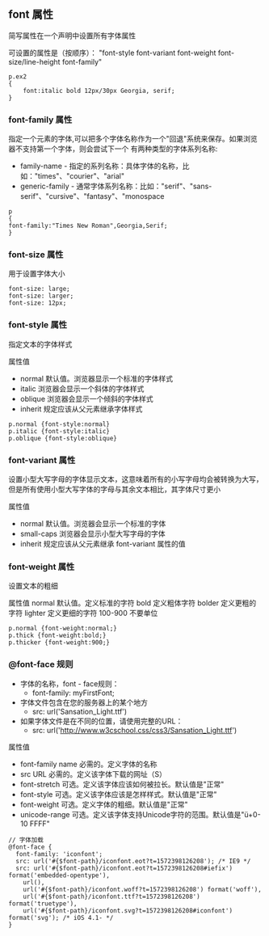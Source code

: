 ## font 属性
简写属性在一个声明中设置所有字体属性

可设置的属性是（按顺序）： "font-style font-variant font-weight font-size/line-height font-family"
````
p.ex2
{
    font:italic bold 12px/30px Georgia, serif;
}
````

### font-family 属性
指定一个元素的字体,可以把多个字体名称作为一个"回退"系统来保存。如果浏览器不支持第一个字体，则会尝试下一个
有两种类型的字体系列名称:
- family-name - 指定的系列名称：具体字体的名称，比如："times"、"courier"、"arial"
- generic-family - 通常字体系列名称：比如："serif"、"sans-serif"、"cursive"、"fantasy"、"monospace

````
p
{
font-family:"Times New Roman",Georgia,Serif;
}
````

### font-size 属性
用于设置字体大小
````
font-size: large;
font-size: larger;
font-size: 12px;
````

### font-style 属性
指定文本的字体样式

属性值
- normal 默认值。浏览器显示一个标准的字体样式
- italic 浏览器会显示一个斜体的字体样式
- oblique 浏览器会显示一个倾斜的字体样式
- inherit 规定应该从父元素继承字体样式
````
p.normal {font-style:normal}
p.italic {font-style:italic}
p.oblique {font-style:oblique}
````

### font-variant 属性
设置小型大写字母的字体显示文本，这意味着所有的小写字母均会被转换为大写，
但是所有使用小型大写字体的字母与其余文本相比，其字体尺寸更小

属性值
- normal 默认值。浏览器会显示一个标准的字体
- small-caps 浏览器会显示小型大写字母的字体
- inherit 规定应该从父元素继承 font-variant 属性的值

### font-weight 属性
设置文本的粗细

属性值
normal 默认值。定义标准的字符
bold 定义粗体字符
bolder  定义更粗的字符
lighter 定义更细的字符
100-900  不要单位
````
p.normal {font-weight:normal;}
p.thick {font-weight:bold;}
p.thicker {font-weight:900;}
````
### @font-face 规则
- 字体的名称，font - face规则：
  - font-family: myFirstFont;
- 字体文件包含在您的服务器上的某个地方
  - src: url('Sansation_Light.ttf')
- 如果字体文件是在不同的位置，请使用完整的URL：
  - src: url('http://www.w3cschool.css/css3/Sansation_Light.ttf')  

属性值
- font-family	name	必需的。定义字体的名称
- src	URL	必需的。定义该字体下载的网址（S）
- font-stretch 可选。定义该字体应该如何被拉长。默认值是"正常"
- font-style 可选。定义该字体应该是怎样样式。默认值是"正常"
- font-weight 可选。定义字体的粗细。默认值是"正常"
- unicode-range 可选。定义该字体支持Unicode字符的范围。默认值是"ü+0-10 FFFF"
````
// 字体加载
@font-face {
  font-family: 'iconfont';
  src: url('#{$font-path}/iconfont.eot?t=1572398126208'); /* IE9 */
  src: url('#{$font-path}/iconfont.eot?t=1572398126208#iefix') format('embedded-opentype'), 
    url(),
    url('#{$font-path}/iconfont.woff?t=1572398126208') format('woff'),
    url('#{$font-path}/iconfont.ttf?t=1572398126208') format('truetype'),
    url('#{$font-path}/iconfont.svg?t=1572398126208#iconfont') format('svg'); /* iOS 4.1- */
}
````  